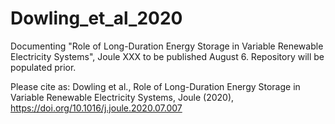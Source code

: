 # Dowling_et_al_2020

Documenting "Role of Long-Duration Energy Storage in Variable Renewable Electricity Systems", Joule XXX to be published August 6.
Repository will be populated prior.

Please cite as: Dowling et al., Role of Long-Duration Energy Storage in Variable Renewable Electricity Systems, Joule (2020), https://doi.org/10.1016/j.joule.2020.07.007
